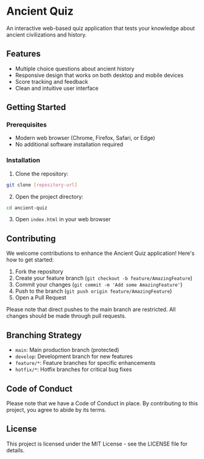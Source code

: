 # Ancient Quiz

An interactive web-based quiz application that tests your knowledge about ancient civilizations and history.

## Features

- Multiple choice questions about ancient history
- Responsive design that works on both desktop and mobile devices
- Score tracking and feedback
- Clean and intuitive user interface

## Getting Started

### Prerequisites

- Modern web browser (Chrome, Firefox, Safari, or Edge)
- No additional software installation required

### Installation

1. Clone the repository:
```bash
git clone [repository-url]
```

2. Open the project directory:
```bash
cd ancient-quiz
```

3. Open `index.html` in your web browser

## Contributing

We welcome contributions to enhance the Ancient Quiz application! Here's how to get started:

1. Fork the repository
2. Create your feature branch (`git checkout -b feature/AmazingFeature`)
3. Commit your changes (`git commit -m 'Add some AmazingFeature'`)
4. Push to the branch (`git push origin feature/AmazingFeature`)
5. Open a Pull Request

Please note that direct pushes to the main branch are restricted. All changes should be made through pull requests.

## Branching Strategy

- `main`: Main production branch (protected)
- `develop`: Development branch for new features
- `feature/*`: Feature branches for specific enhancements
- `hotfix/*`: Hotfix branches for critical bug fixes

## Code of Conduct

Please note that we have a Code of Conduct in place. By contributing to this project, you agree to abide by its terms.

## License

This project is licensed under the MIT License - see the LICENSE file for details.
